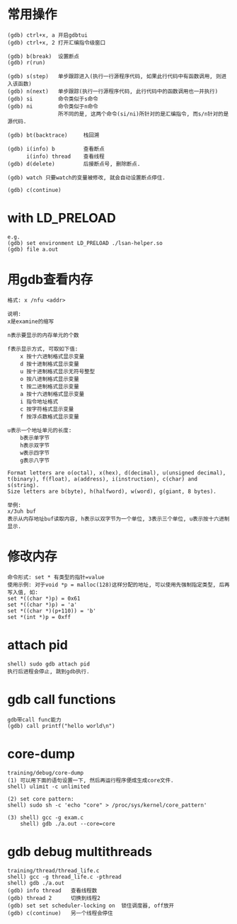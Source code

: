 # 常用操作
    (gdb) ctrl+x, a 开启gdbtui
    (gdb) ctrl+x, 2 打开汇编指令级窗口

    (gdb) b(break)  设置断点
    (gdb) r(run)

    (gdb) s(step)   单步跟踪进入(执行一行源程序代码, 如果此行代码中有函数调用, 则进入该函数)
    (gdb) n(next)   单步跟踪(执行一行源程序代码, 此行代码中的函数调用也一并执行)
    (gdb) si        命令类似于s命令
    (gdb) ni        命令类似于n命令
                    所不同的是, 这两个命令(si/ni)所针对的是汇编指令, 而s/n针对的是源代码.

    (gdb) bt(backtrace)     栈回溯

    (gdb) i(info) b         查看断点
          i(info) thread    查看线程
    (gdb) d(delete)         后接断点号, 删除断点.

    (gdb) watch 只要watch的变量被修改, 就会自动设置断点停住.

    (gdb) c(continue)


# with LD_PRELOAD
    e.g.
    (gdb) set environment LD_PRELOAD ./lsan-helper.so
    (gdb) file a.out


# 用gdb查看内存
    格式: x /nfu <addr>

    说明:
    x是examine的缩写

    n表示要显示的内存单元的个数

    f表示显示方式, 可取如下值:
        x 按十六进制格式显示变量
        d 按十进制格式显示变量
        u 按十进制格式显示无符号整型
        o 按八进制格式显示变量
        t 按二进制格式显示变量
        a 按十六进制格式显示变量
        i 指令地址格式
        c 按字符格式显示变量
        f 按浮点数格式显示变量

    u表示一个地址单元的长度:
        b表示单字节
        h表示双字节
        w表示四字节
        g表示八字节

    Format letters are o(octal), x(hex), d(decimal), u(unsigned decimal),
    t(binary), f(float), a(address), i(instruction), c(char) and s(string).
    Size letters are b(byte), h(halfword), w(word), g(giant, 8 bytes).

    举例:
    x/3uh buf
    表示从内存地址buf读取内容, h表示以双字节为一个单位, 3表示三个单位, u表示按十六进制显示.


# 修改内存
    命令形式: set * 有类型的指针=value
    使用示例: 对于void *p = malloc(128)这样分配的地址, 可以使用先强制指定类型, 后再写入值, 如:
    set *((char *)p) = 0x61
    set *((char *)p) = 'a'
    set *((char *)(p+110)) = 'b'
    set *(int *)p = 0xff


# attach pid
    shell) sudo gdb attach pid
    执行后进程会停止, 跳到gdb执行.


# gdb call functions 
    gdb带call func能力
    (gdb) call printf("hello world\n")


# core-dump
    training/debug/core-dump
    (1) 可以用下面的语句设置一下, 然后再运行程序便成生成core文件.
    shell) ulimit -c unlimited

    (2) set core pattern:
    shell) sudo sh -c 'echo "core" > /proc/sys/kernel/core_pattern'

    (3) shell) gcc -g exam.c
        shell) gdb ./a.out --core=core

# gdb debug multithreads
    training/thread/thread_life.c
    shell) gcc -g thread_life.c -pthread
    shell) gdb ./a.out
    (gdb) info thread   查看线程数
    (gdb) thread 2      切换到线程2
    (gdb) set set scheduler-locking on  锁住调度器, off放开
    (gdb) c(continue)   另一个线程会停住
